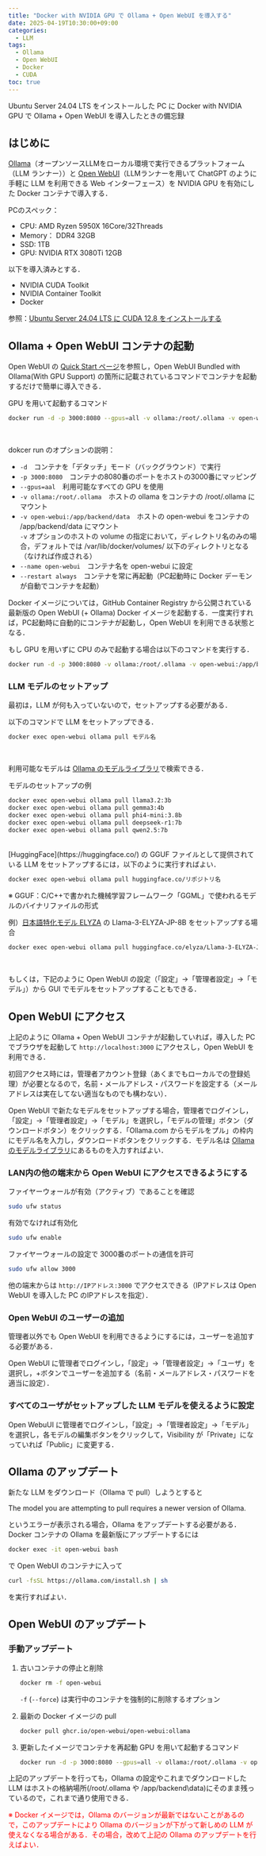 ```yaml
---
title: "Docker with NVIDIA GPU で Ollama + Open WebUI を導入する"
date: 2025-04-19T10:30:00+09:00
categories:
  - LLM
tags:
  - Ollama
  - Open WebUI
  - Docker
  - CUDA
toc: true
---
```


Ubuntu Server 24.04 LTS をインストールした PC に Docker with NVIDIA GPU で Ollama + Open WebUI を導入したときの備忘録

## はじめに

[Ollama](https://ollama.com/)（オープンソースLLMをローカル環境で実行できるプラットフォーム（LLM ランナー））と [Open WebUI](https://openwebui.com/)（LLMランナーを用いて ChatGPT のように手軽に LLM を利用できる Web インターフェース）を NVIDIA GPU を有効にした Docker コンテナで導入する．

PCのスペック：
- CPU: AMD Ryzen 5950X 16Core/32Threads
- Memory： DDR4 32GB
- SSD: 1TB
- GPU: NVIDIA RTX 3080Ti 12GB

以下を導入済みとする．
- NVIDIA CUDA Toolkit
- NVIDIA Container Toolkit
- Docker

参照：[Ubuntu Server 24.04 LTS に CUDA 12.8 をインストールする](https://natieck.github.io/tips/linux/cuda_on_ubuntu_server24/)

## Ollama + Open WebUI コンテナの起動
Open WebUI の [Quick Start ページ](https://docs.openwebui.com/#open-webui-bundled-with-ollama)を参照し，Open WebUI Bundled with Ollama(With GPU Support) の箇所に記載されているコマンドでコンテナを起動するだけで簡単に導入できる．

GPU を用いて起動するコマンド
```bash
docker run -d -p 3000:8080 --gpus=all -v ollama:/root/.ollama -v open-webui:/app/backend/data --name open-webui --restart always ghcr.io/open-webui/open-webui:ollama
```
<br>

dokcer run のオプションの説明：
- `-d`　コンテナを「デタッチ」モード（バックグラウンド）で実行
- `-p 3000:8080`　コンテナの8080番のポートをホストの3000番にマッピング
- `--gpus=aal`　利用可能なすべての GPU を使用
- `-v ollama:/root/.ollama`　ホストの ollama をコンテナの /root/.ollama にマウント
- `-v open-webui:/app/backend/data`　ホストの open-webui をコンテナの /app/backend/data にマウント  
`-v` オプションのホストの volume の指定において，ディレクトリ名のみの場合，デフォルトでは /var/lib/docker/volumes/ 以下のディレクトリとなる（なければ作成される）
- `--name open-webui`　コンテナ名を open-webui に設定
- `--restart always`　コンテナを常に再起動（PC起動時に Docker デーモンが自動でコンテナを起動）

Docker イメージについては，GitHub Container Registry から公開されている最新版の Open WebUI (+ Ollama) Docker イメージを起動する．一度実行すれば，PC起動時に自動的にコンテナが起動し，Open WebUI を利用できる状態となる．

もし GPU を用いずに CPU のみで起動する場合は以下のコマンドを実行する．
```bash
docker run -d -p 3000:8080 -v ollama:/root/.ollama -v open-webui:/app/backend/data --name open-webui --restart always ghcr.io/open-webui/open-webui:ollama
```

### LLM モデルのセットアップ
最初は，LLM が何も入っていないので，セットアップする必要がある．

以下のコマンドで LLM をセットアップできる．
```bash
docker exec open-webui ollama pull モデル名
```
<br>

利用可能なモデルは [Ollama のモデルライブラリ](https://ollama.com/library)で検索できる．

モデルのセットアップの例
```bash
docker exec open-webui ollama pull llama3.2:3b
docker exec open-webui ollama pull gemma3:4b
docker exec open-webui ollama pull phi4-mini:3.8b
docker exec open-webui ollama pull deepseek-r1:7b
docker exec open-webui ollama pull qwen2.5:7b
```
<br>
[HuggingFace](https://huggingface.co/) の GGUF ファイルとして提供されている LLM をセットアップするには，以下のように実行すればよい．

```bash
docker exec open-webui ollama pull huggingface.co/リポジトリ名
```
※ GGUF：C/C++で書かれた機械学習フレームワーク「GGML」で使われるモデルのバイナリファイルの形式

例）[日本語特化モデル ELYZA](https://huggingface.co/elyza) の Llama-3-ELYZA-JP-8B をセットアップする場合
```bash
docker exec open-webui ollama pull huggingface.co/elyza/Llama-3-ELYZA-JP-8B-GGUF
```
<br>

もしくは，下記のように Open WebUI の設定（「設定」->「管理者設定」->「モデル」）から GUI でモデルをセットアップすることもできる．

## Open WebUI にアクセス
上記のように Ollama + Open WebUI コンテナが起動していれば，導入した PC でブラウザを起動して `http://localhost:3000` にアクセスし，Open WebUI を利用できる．

初回アクセス時には，管理者アカウント登録（あくまでもローカルでの登録処理）が必要となるので，名前・メールアドレス・パスワードを設定する（メールアドレスは実在してない適当なものでも構わない）．

Open WebUI で新たなモデルをセットアップする場合，管理者でログインし，「設定」->「管理者設定」->「モデル」を選択し，「モデルの管理」ボタン（ダウンロードボタン）をクリックする．「Ollama.com からモデルをプル」の枠内にモデル名を入力し，ダウンロードボタンをクリックする．モデル名は [Ollama のモデルライブラリ](https://ollama.com/library)にあるものを入力すればよい．

### LAN内の他の端末から Open WebUI にアクセスできるようにする
ファイヤーウォールが有効（アクティブ）であることを確認
```bash
sudo ufw status
```
有効でなければ有効化
```bash
sudo ufw enable
```
ファイヤーウォールの設定で 3000番のポートの通信を許可
```bash
sudo ufw allow 3000
```

他の端末からは `http://IPアドレス:3000` でアクセスできる（IPアドレスは Open WebUI を導入した PC のIPアドレスを指定）．

### Open WebUI のユーザーの追加
管理者以外でも Open WebUI を利用できるようにするには，ユーザーを追加する必要がある．

Open WebUI に管理者でログインし，「設定」->「管理者設定」->「ユーザ」を選択し，+ボタンでユーザーを追加する（名前・メールアドレス・パスワードを適当に設定）．

### すべてのユーザがセットアップした LLM モデルを使えるように設定

Open WebuUI に管理者でログインし，「設定」->「管理者設定」->「モデル」を選択し，各モデルの編集ボタンをクリックして，Visibility が「Private」になっていれば「Public」に変更する．

## Ollama のアップデート

新たな LLM をダウンロード（Ollama で pull）しようとすると

The model you are attempting to pull requires a newer version of Ollama.

というエラーが表示される場合，Ollama をアップデートする必要がある．Docker コンテナの Ollama を最新版にアップデートするには
```bash
docker exec -it open-webui bash
```
で Open WebUI のコンテナに入って
```bash
curl -fsSL https://ollama.com/install.sh | sh
```
を実行すればよい．

## Open WebUI のアップデート

### 手動アップデート

1. 古いコンテナの停止と削除
    ```bash
    docker rm -f open-webui
    ```
    `-f` (`--force`) は実行中のコンテナを強制的に削除するオプション

1. 最新の Docker イメージの pull
    ```bash
    docker pull ghcr.io/open-webui/open-webui:ollama
    ```

1. 更新したイメージでコンテナを再起動
    GPU を用いて起動するコマンド
    ```bash
    docker run -d -p 3000:8080 --gpus=all -v ollama:/root/.ollama -v open-webui:/app/backend/data --name open-webui --restart always ghcr.io/open-webui/open-webui:ollama
    ```

上記のアップデートを行っても，Ollama の設定やこれまでダウンロードした LLM はホストの格納場所(/root/.ollama や /app/backend\data)にそのまま残っているので，これまで通り使用できる．

<span style="color:red;">※ Docker イメージでは，Ollama のバージョンが最新ではないことがあるので，このアップデートにより Ollama のバージョンが下がって新しめの LLM が使えなくなる場合がある．その場合，改めて上記の Ollama のアップデートを行えばよい．</span>
